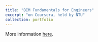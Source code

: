 ```yaml
---
title: "BIM Fundamentals for Engineers"
excerpt: "on Coursera, held by NTU"
collection: portfolio
---
```


More information [here](https://www.coursera.org/learn/bim-fundamentals?utm_medium=sem&utm_source=gg&utm_campaign=B2C_EMEA__coursera_FTCOF_career-academy_pmax-multiple-audiences-country-multi-set2&campaignid=20882109092&adgroupid=&device=c&keyword=&matchtype=&network=x&devicemodel=&adposition=&creativeid=&hide_mobile_promo&gad_source=1&gclid=CjwKCAjwk8e1BhALEiwAc8MHiHp3bmKGEwu4Me-tctyVvsCbm4TF5Pton0YoPhzYOneNiCv7gqzL1hoCYukQAvD_BwE "Coursera").

